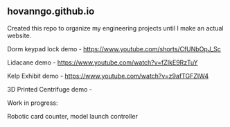 ## hovanngo.github.io 

Created this repo to organize my engineering projects until I make an actual website. 

Dorm keypad lock demo - https://www.youtube.com/shorts/CfUNbOpJ_Sc

Lidacane demo - https://www.youtube.com/watch?v=fZIkE9RzTuY

Kelp Exhibit demo - https://www.youtube.com/watch?v=z9afTGFZIW4

3D Printed Centrifuge demo - 

Work in progress:

Robotic card counter, model launch controller 




<!--
**hovanngo/hovanngo** is a ✨ _special_ ✨ repository because its `README.md` (this file) appears on your GitHub profile.

Here are some ideas to get you started:

- 🔭 I’m currently working on ...
- 🌱 I’m currently learning ...
- 👯 I’m looking to collaborate on ...
- 🤔 I’m looking for help with ...
- 💬 Ask me about ...
- 📫 How to reach me: ...
- 😄 Pronouns: ...
- ⚡ Fun fact: ...
-->
